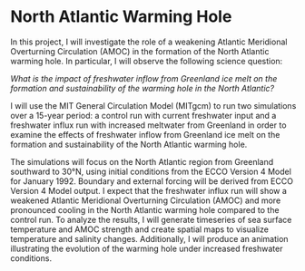 # North Atlantic Warming Hole

In this project, I will investigate the role of a weakening Atlantic Meridional Overturning Circulation (AMOC) in the
formation of the North Atlantic warming hole. In particular, I will observe the following science question:

_What is the impact of freshwater inflow from Greenland ice melt on the formation and sustainability of the warming hole
in the North Atlantic?_

I will use the MIT General Circulation Model (MITgcm) to run two simulations over a 15-year period: a control run with
current freshwater input and a freshwater influx run with increased meltwater from Greenland in order to examine the
effects of freshwater inflow from Greenland ice melt on the formation and sustainability of the North Atlantic warming
hole.

The simulations will focus on the North Atlantic region from Greenland southward to 30°N, using initial
conditions from the ECCO Version 4 Model for January 1992. Boundary and external forcing will be derived from ECCO
Version 4 Model output. I expect that the freshwater influx run will show a weakened Atlantic Meridional Overturning
Circulation (AMOC) and more pronounced cooling in the North Atlantic warming hole compared to the control run. To 
analyze the results, I will generate timeseries of sea surface temperature and AMOC strength and create spatial maps
to visualize temperature and salinity changes. Additionally, I will produce an animation illustrating the evolution of the warming hole under increased freshwater conditions.
